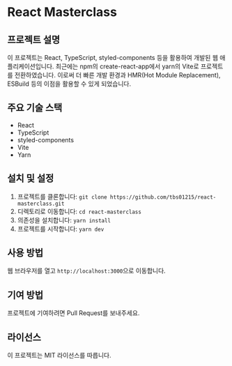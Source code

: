 # React Masterclass

## 프로젝트 설명

이 프로젝트는 React, TypeScript, styled-components 등을 활용하여 개발된 웹 애플리케이션입니다. 최근에는 npm의 create-react-app에서 yarn의 Vite로 프로젝트를 전환하였습니다. 이로써 더 빠른 개발 환경과 HMR(Hot Module Replacement), ESBuild 등의 이점을 활용할 수 있게 되었습니다.

## 주요 기술 스택

- React
- TypeScript
- styled-components
- Vite
- Yarn

## 설치 및 설정

1. 프로젝트를 클론합니다: `git clone https://github.com/tbs01215/react-masterclass.git`
2. 디렉토리로 이동합니다: `cd react-masterclass`
3. 의존성을 설치합니다: `yarn install`
4. 프로젝트를 시작합니다: `yarn dev`

## 사용 방법

웹 브라우저를 열고 `http://localhost:3000`으로 이동합니다.

## 기여 방법

프로젝트에 기여하려면 Pull Request를 보내주세요.

## 라이선스

이 프로젝트는 MIT 라이선스를 따릅니다.
